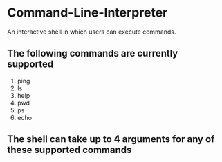 # Command-Line-Interpreter
An interactive shell in which users can execute commands. 

## The following commands are currently supported
1. ping
2. ls
3. help
4. pwd
5. ps
6. echo

## The shell can take up to 4 arguments for any of these supported commands